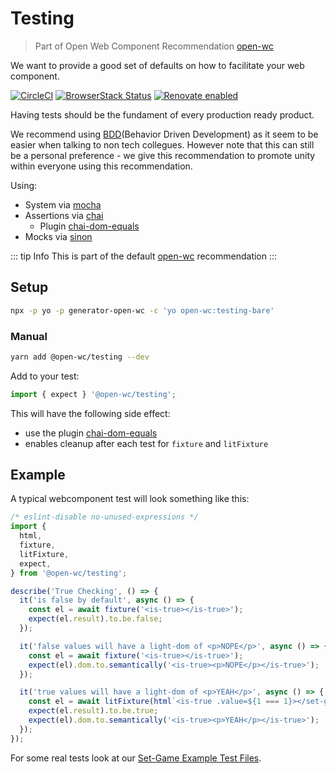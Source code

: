 # Testing

> Part of Open Web Component Recommendation [open-wc](https://github.com/open-wc/open-wc/)

We want to provide a good set of defaults on how to facilitate your web component.

[![CircleCI](https://circleci.com/gh/open-wc/open-wc.svg?style=shield)](https://circleci.com/gh/open-wc/open-wc)
[![BrowserStack Status](https://www.browserstack.com/automate/badge.svg?badge_key=M2UrSFVRang2OWNuZXlWSlhVc3FUVlJtTDkxMnp6eGFDb2pNakl4bGxnbz0tLUE5RjhCU0NUT1ZWa0NuQ3MySFFWWnc9PQ==--86f7fac07cdbd01dd2b26ae84dc6c8ca49e45b50)](https://www.browserstack.com/automate/public-build/M2UrSFVRang2OWNuZXlWSlhVc3FUVlJtTDkxMnp6eGFDb2pNakl4bGxnbz0tLUE5RjhCU0NUT1ZWa0NuQ3MySFFWWnc9PQ==--86f7fac07cdbd01dd2b26ae84dc6c8ca49e45b50)
[![Renovate enabled](https://img.shields.io/badge/renovate-enabled-brightgreen.svg)](https://renovatebot.com/)

Having tests should be the fundament of every production ready product.

We recommend using [BDD](https://en.wikipedia.org/wiki/Behavior-driven_development)(Behavior Driven Development) as it seem to be easier when talking to non tech collegues. However note that this can still be a personal preference - we give this recommendation to promote unity within everyone using this recommendation.

Using:
- System via [mocha](https://mochajs.org/)
- Assertions via [chai](https://www.chaijs.com/)
  - Plugin [chai-dom-equals](https://www.npmjs.com/package/@open-wc/chai-dom-equals)
- Mocks via [sinon](https://sinonjs.org/)

::: tip Info
This is part of the default [open-wc](https://open-wc.org/) recommendation
:::

## Setup
```bash
npx -p yo -p generator-open-wc -c 'yo open-wc:testing-bare'
```

### Manual
```bash
yarn add @open-wc/testing --dev
```

Add to your test:
```js
import { expect } '@open-wc/testing';
```

This will have the following side effect:
  - use the plugin [chai-dom-equals](https://www.npmjs.com/package/@open-wc/chai-dom-equals)
  - enables cleanup after each test for `fixture` and `litFixture`

## Example

A typical webcomponent test will look something like this:

```js
/* eslint-disable no-unused-expressions */
import {
  html,
  fixture,
  litFixture,
  expect,
} from '@open-wc/testing';

describe('True Checking', () => {
  it('is false by default', async () => {
    const el = await fixture('<is-true></is-true>');
    expect(el.result).to.be.false;
  });

  it('false values will have a light-dom of <p>NOPE</p>', async () => {
    const el = await fixture('<is-true></is-true>');
    expect(el).dom.to.semantically('<is-true><p>NOPE</p></is-true>');
  });

  it('true values will have a light-dom of <p>YEAH</p>', async () => {
    const el = await litFixture(html`<is-true .value=${1 === 1}></set-game>`);
    expect(el.result).to.be.true;
    expect(el).dom.to.semantically('<is-true><p>YEAH</p></is-true>');
  });
});
```

For some real tests look at our [Set-Game Example Test Files](https://github.com/open-wc/example-vanilla-set-game/tree/master/test).
